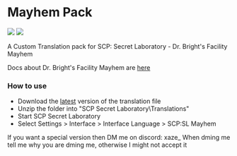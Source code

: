 # Mayhem Pack
<a href="https://github.com/xaze1/MayhemPack/releases/latest" alt="Latest release"><img src="https://img.shields.io/github/downloads-pre/Ruemena/RueI/latest/total?label=downloads"></a>
<a href="https://github.com/Ruemena/RueI/releases/latest" alt="Latest release"><img src="https://img.shields.io/github/v/release/xaze1/MayhemPack"></a>

A Custom Translation pack for SCP: Secret Laboratory - Dr. Bright's Facility Mayhem

Docs about Dr. Bright's Facility Mayhem are [here](https://docs.google.com/document/d/1Zq2hJ0jlXvPS_FO0-gBGI4r2XEawwcjstSXYIExcX-k/)

### How to use
- Download the [latest](https://github.com/xaze1/MayhemPack/releases/latest) version of the translation file
- Unzip the folder into "SCP Secret Laboratory\Translations"
- Start SCP Secret Laboratory
- Select Settings > Interface > Interface Language > SCP:SL Mayhem

If you want a special version then DM me on discord: xaze_
When dming me tell me why you are dming me, otherwise I might not accept it